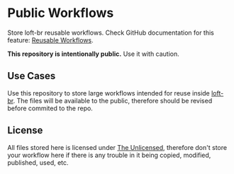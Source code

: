 # Public Workflows

Store loft-br reusable workflows. Check GitHub documentation for this feature: [Reusable Workflows](https://docs.github.com/en/actions/using-workflows/reusing-workflows).

**This repository is intentionally public.** Use it with caution.

## Use Cases

Use this repository to store large workflows intended for reuse inside [loft-br](https://github.com/loft-br). The files will be available to the public, therefore should be revised before commited to the repo.

## License

All files stored here is licensed under [The Unlicensed](https://github.com/loft-br/public-workflows/blob/main/LICENSE), therefore don't store your workflow here if there is any trouble in it being copied, modified, published, used, etc.
